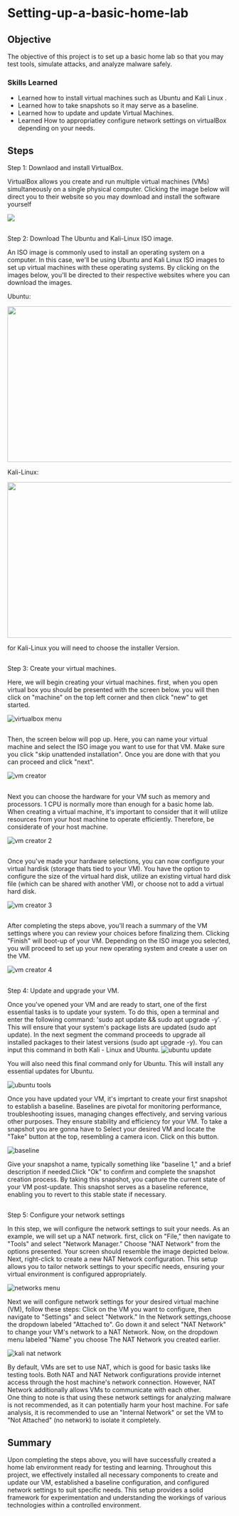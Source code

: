 # Setting-up-a-basic-home-lab

## Objective
The objective of this project is to set up a basic home lab so that you may test tools, simulate attacks, and analyze malware safely.


### Skills Learned

- Learned how to install virtual machines such as Ubuntu and Kali Linux .
- Learned how to take snapshots so it may serve as a baseline.
- Learned how to update and update Virtual Machines.
- Learned How to appropriatley configure network settings on virtualBox depending on your needs.

## Steps

Step 1:
Downlaod and install VirtualBox.

VirtualBox allows you create and run multiple virtual machines (VMs) simultaneously on a single physical computer. Clicking the image below will direct you to their website so you may download and install the software yourself 

<a href="https://www.virtualbox.org/wiki/Downloads"><img src="https://github.com/user-attachments/assets/ed49af36-1b5c-44d3-b9df-4ebfe148e32a"></a>
##
Step 2:
Download The Ubuntu and Kali-Linux ISO image.

An ISO image is commonly used to install an operating system on a computer. In this case, we'll be using Ubuntu and Kali Linux ISO images to set up virtual machines with these operating systems. By clicking on the images below, you'll be directed to their respective websites where you can download the images.

Ubuntu:

<a href="https://ubuntu.com/download/desktop#how-to-install"><img src="https://github.com/user-attachments/assets/93922b10-cbbf-4581-91f5-4f6f359706dc" width="600" height="350"></a>

Kali-Linux:

<a href="https://www.kali.org/get-kali/#kali-installer-images"><img src="https://github.com/user-attachments/assets/8e975e6b-6306-4b07-abd9-7d58f5612214" width="600" height="350"></a>

for Kali-Linux you will need to choose the installer Version.
##
Step 3:
Create your virtual machines.

Here, we will begin creating your virtual machines. first, when you open virtual box you should be presented with the screen below.
you will then click on "machine" on the top left corner and then click "new" to get started.

![virtualbox menu](https://github.com/user-attachments/assets/cbe41dc7-3f33-4570-b570-b63cc8b8829d)
##
Then, the screen below will pop up. Here, you can name your virtual machine and select the ISO image you want to use for that VM. Make sure you click "skip unattended installation". Once you are done with that you can proceed and click "next".

![vm creator](https://github.com/user-attachments/assets/3e8aa435-d0b0-400a-9a3e-37543320e72e)
##
Next you can choose the hardware for your VM such as memory and processors. 1 CPU is normally more than enough for a basic home lab. When creating a virtual machine, it's important to consider that it will utilize resources from your host machine to operate efficiently. Therefore, be considerate of your host machine. 

![vm creator 2](https://github.com/user-attachments/assets/dc7b732e-261d-4467-a3cc-de3a881088f4)
##
Once you've made your hardware selections, you can now configure your virtual hardisk (storage thats tied to your VM). You have the option to configure the size of the virtual hard disk, utilize an existing virtual hard disk file (which can be shared with another VM), or choose not to add a virtual hard disk.

![vm creator 3](https://github.com/user-attachments/assets/9f9d58f3-a522-4190-8112-bfa7c0198ced)
##
After completing the steps above, you'll reach a summary of the VM settings where you can review your choices before finalizing them. Clicking "Finish" will boot-up of your VM. Depending on the ISO image you selected, you will proceed to set up your new operating system and create a user on the VM.

![vm creator 4](https://github.com/user-attachments/assets/565885f9-27c7-4645-835d-0d12f7ddefe8)
##
Step 4:
Update and upgrade your VM.

Once you've opened your VM and are ready to start, one of the first essential tasks is to update your system. To do this, open a terminal and enter the following command: 'sudo apt update && sudo apt upgrade -y'.
This will ensure that your system's package lists are updated (sudo apt update). In the next segment the command proceeds to upgrade all installed packages to their latest versions (sudo apt upgrade -y). You can input this command in both Kali - Linux and Ubuntu. 
![ubuntu update](https://github.com/user-attachments/assets/addd36ff-4cab-41b6-a78b-c987533dd2e6)

You will also need this final command only for Ubuntu. This will install any essential updates for Ubuntu.

![ubuntu tools](https://github.com/user-attachments/assets/4d7ffa67-7418-4b97-8ce9-69c9ca33e02e)

Once you have updated your VM, it's imprtant to create your first snapshot to establish a baseline. Baselines are pivotal for monitoring performance, troubleshooting issues, managing changes effectively, and serving various other purposes. They ensure stability and efficiency for your VM.
To take a snapshot you are gonna have to Select your desired VM and locate the "Take" button at the top, resembling a camera icon.
Click on this button.

![baseline](https://github.com/user-attachments/assets/9ccdb6f8-0942-41be-b834-e20c07a6ffed)

 Give your snapshot a name, typically something like "baseline 1," and a brief description if needed.Click "Ok" to confirm and complete the snapshot creation process.
By taking this snapshot, you capture the current state of your VM post-update. This snapshot serves as a baseline reference, enabling you to revert to this stable state if necessary.
##
Step 5:
Configure your network settings

In this step, we will configure the network settings to suit your needs. As an example, we will set up a NAT network.
 first, click on "File," then navigate to "Tools" and select "Network Manager." Choose "NAT Network" from the options presented. Your screen should resemble the image depicted below. Next, right-click to create a new NAT Network configuration. This setup allows you to tailor network settings to your specific needs, ensuring your virtual environment is configured appropriately.

![networks menu](https://github.com/user-attachments/assets/a8c22ba9-8eb6-46c9-bc4a-613791f7bb04)


Next we will configure network settings for your desired virtual machine (VM), follow these steps:
Click on the VM you want to configure, then navigate to "Settings" and select "Network."
In the Network settings,choose the dropdown labeled "Attached to". Go down it and select "NAT Network" to change your VM's network to a NAT Network.
Now, on the dropdown menu labeled "Name" you choose The NAT Network you created earlier.

![kali nat network](https://github.com/user-attachments/assets/a5e6ad43-ec99-4aac-b4de-023b51d2b4ff)

By default, VMs are set to use NAT, which is good for basic tasks like testing tools. Both NAT and NAT Network configurations provide internet access through the host machine's network connection.
However, NAT Network additionally allows VMs to communicate with each other. <br>One thing to note is that using these network settings for analyzing malware is not recommended, as it can potentially harm your host machine. For safe analysis, it is recommended to use an "Internal Network" or set the VM to "Not Attached" (no network) to isolate it completely.

## Summary
Upon completing the steps above, you will have successfully created a home lab environment ready for testing and learning. Throughout this project, we effectively installed all necessary components to create and update our VM, established a baseline configuration, and configured network settings to suit specific needs. This setup provides a solid framework for experimentation and understanding the workings of various technologies within a controlled environment.



